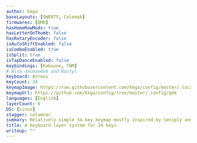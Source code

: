 ```yaml
---
author: kkga
baseLayouts: [QWERTY, Colemak]
firmwares: [QMK]
hasHomeRowMods: true
hasLetterOnThumb: false
hasRotaryEncoder: false
isAutoShiftEnabled: false
isComboEnabled: true
isSplit: true
isTapDanceEnabled: false
keybindings: [Kakoune, TWM]
# Also dacman4x6 and Bastyl
keyboard: Atreus
keyCount: 34
keymapImage: https://raw.githubusercontent.com/kkga/config/master/.local/share/34keys.png
keymapUrl: https://github.com/kkga/config/tree/master/.config/qmk
languages: [English]
layerCount: 6
OS: [Linux]
stagger: columnar
summary: Relatively simple 34-key keymap mostly inspired by Seniply and "Callum-style", but with a few tweaks.
title: A keyboard layer system for 34 keys
writeup: ""
---
```


